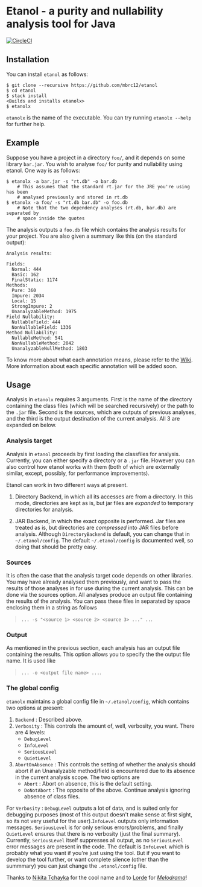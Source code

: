 # Etanol - a purity and nullability analysis tool for Java

[![CircleCI](https://circleci.com/gh/mbrc12/etanol.svg?style=svg)](https://circleci.com/gh/mbrc12/etanol)

## Installation

You can install `etanol` as follows:

```
$ git clone --recursive https://github.com/mbrc12/etanol
$ cd etanol
$ stack install 
<Builds and installs etanolx>   
$ etanolx 
```

`etanolx` is the name of the executable. You can try running `etanolx --help` for further help.

## Example

Suppose you have a project in a directory `foo/`, and it depends on some library `bar.jar`. You wish to analyse `foo/` for purity and nullability using etanol. One way is as follows:

```
$ etanolx -a bar.jar -s "rt.db" -o bar.db
    # This assumes that the standard rt.jar for the JRE you're using has been
    # analysed previously and stored in rt.db
$ etanolx -a foo/ -s "rt.db bar.db" -o foo.db
    # Note that the two dependency analyses (rt.db, bar.db) are separated by
    # space inside the quotes
```

The analysis outputs a `foo.db` file which contains the analysis results for your project. You are also given a summary like this (on the standard output):

```
Analysis results:

Fields:
  Normal: 444
  Basic: 162
  FinalStatic: 1174
Methods:
  Pure: 360
  Impure: 2034
  Local: 15
  StrongImpure: 2
  UnanalyzableMethod: 1975
Field Nullability:
  NullableField: 444
  NonNullableField: 1336
Method Nullability:
  NullableMethod: 541
  NonNullableMethod: 2042
  UnanalyzableNullMethod: 1803
```

To know more about what each annotation means, please refer to the [Wiki](https://github.com/mbrc12/etanol/wiki). More information about each specific annotation will be added soon.


## Usage

Analysis in `etanolx` requires 3 arguments. First is the name of the directory containing the class files (which will be searched
recursively) or the path to the `.jar` file. Second is the sources, which are outputs of previous analyses, and the third is the
output destination of the current analysis. All 3 are expanded on below.

### Analysis target

Analysis in `etanol` proceeds by first loading the classfiles for analysis. Currently, you can either specify a directory or a `.jar`
file. However you can also control how etanol works with them (both of which are externally similar, except, possibly, for performance
improvements). 

Etanol can work in two different ways at present.

1. Directory Backend, in which all its
accesses are from a directory. In this mode, directories are kept as is, but jar files are _expanded_ to temporary directories for 
analysis.

2. JAR Backend, in which the exact opposite is performed. Jar files are treated as is, but directories
are _compressed_ into JAR files before analysis. Although `DirectoryBackend` is default, you can change that in `~/.etanol/config`.
The default `~/.etanol/config` is documented well, so doing that should be pretty easy.

### Sources

It is often the case that the analysis target code depends on other libraries. You may have already analysed them previously, and want
to pass the results of those analyses in for use during the current analysis. This can be done via the sources option. All analyses
produce an output file containing the results of the analysis. You can pass these files in separated by space enclosing them in a string
as follows 

> `... -s "<source 1> <source 2> <source 3> ..." ..`.

### Output 

As mentioned in the previous section, each analysis has an output file containing the results. This option allows you to specify 
the the output file name. It is used like 

> `... -o <output file name> ...`.

### The global config

`etanolx` maintains a global config file in `~/.etanol/config`, which contains two options at present: 

1. `Backend` :  Described above. 
2. `Verbosity` : This controls the amount of, well, verbosity, you want. There are 4 levels: 
    * `DebugLevel`
    * `InfoLevel`
    * `SeriousLevel`
    * `QuietLevel`
3. `AbortOnAbsence` : This controls the setting of whether the analysis should abort if an Unanalyzable method/field is encountered due to its absence in the current analysis scope. The two options are
    * `Abort` : Abort on absence, this is the default setting.
    * `DoNotAbort` : The opposite of the above. Continue analysis ignoring absence of class files.

For `Verbosity` : `DebugLevel` outputs a lot of data, and is suited only for debugging purposes (most of this output doesn't make sense at first sight, so its not very useful for the user).`InfoLevel` outputs only information messages.
`SeriousLevel` is for only serious errors/problems, and finally `QuietLevel` ensures that there is no verbosity (just the final summary).
Currently, `SeriousLevel` itself suppresses all output, as no `SeriousLevel` error messages are present in the code. The default
is `InfoLevel` which is probably what you want if you're just using the tool. But if
you want to develop the tool further, or want complete silence (other than the summmary) you can just change the `.etanol/config` file.


Thanks to [Nikita Tchayka](https://github.com/NickSeagull) for the cool name and to [Lorde](https://en.wikipedia.org/wiki/Lorde) for [_Melodrama_](https://en.wikipedia.org/wiki/Melodrama_(Lorde_album))!
